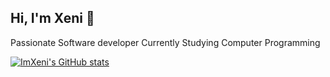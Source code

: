 ## Hi, I'm Xeni 👋

Passionate Software developer
Currently Studying Computer Programming

[![ImXeni's GitHub stats](https://github-readme-stats.vercel.app/api?username=ImXeni&show_icons=true&theme=dark)](https://github.com/ImXeni/github-readme-stats)
